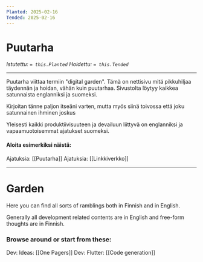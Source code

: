 ```yaml
---
Planted: 2025-02-16
Tended: 2025-02-16
---
```

# Puutarha

*Istutettu: `= this.Planted`*
*Hoidettu: `= this.Tended`*

---

Puutarha viittaa termiin "digital garden". Tämä on nettisivu mitä pikkuhiljaa täydennän ja hoidan, vähän kuin puutarhaa. Sivustolta löytyy kaikkea satunnaista englanniksi ja suomeksi.

Kirjoitan tänne paljon itseäni varten, mutta myös siinä toivossa että joku satunnainen ihminen joskus

Yleisesti kaikki produktiivisuuteen ja devailuun liittyvä on englanniksi ja vapaamuotoisemmat ajatukset suomeksi.

#### Aloita esimerkiksi näistä:

Ajatuksia: [[Puutarha]]
Ajatuksia: [[Linkkiverkko]]

---

# Garden

Here you can find all sorts of ramblings both in Finnish and in English.

Generally all development related contents are in English and free-form thoughts are in Finnish.

### Browse around or start from these:

Dev: Ideas: [[One Pagers]]
Dev: Flutter: [[Code generation]]